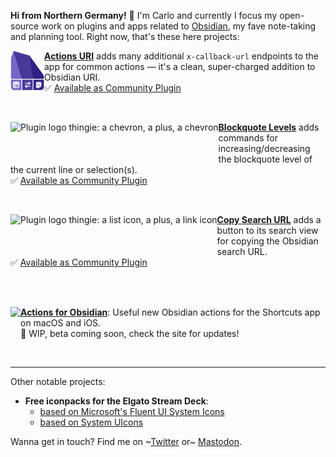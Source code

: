 **Hi from Northern Germany!** 👋 I'm Carlo and currently I focus my open-source work on plugins and apps related to [Obsidian](https://obsidian.md), my fave note-taking and planning tool.  Right now, that's these here projects:

[<img src="https://raw.githubusercontent.com/czottmann/obsidian-actions-uri/main/readme-assets/actions-uri-128.png" align="left" height="64" alt="Plugin logo thingie: an app icon, a two-way communications icon, a note icon">**Actions URI**](https://github.com/czottmann/obsidian-actions-uri) adds many additional `x-callback-url` endpoints to the app for common actions — it's a clean, super-charged addition to Obsidian URI.  
✅ [Available as Community Plugin](https://obsidian.md/plugins?id=zottmann)

<br>

[<img src="https://raw.githubusercontent.com/czottmann/obsidian-blockquote-levels/main/readme-assets/blockquote-levels-128.png" align="left" height="64" alt="Plugin logo thingie: a chevron, a plus, a chevron">**Blockquote Levels**](https://github.com/czottmann/obsidian-blockquote-levels) adds commands for increasing/decreasing the blockquote level of the current line or selection(s).  
✅ [Available as Community Plugin](https://obsidian.md/plugins?id=zottmann)

<br>

[<img src="https://raw.githubusercontent.com/czottmann/obsidian-copy-search-url/main/readme-assets/copy-search-url-128.png" align="left" height="64" alt="Plugin logo thingie: a list icon, a plus, a link icon">**Copy Search URL**](https://github.com/czottmann/obsidian-copy-search-url) adds a button to its search view for copying the Obsidian search URL.  
✅ [Available as Community Plugin](https://obsidian.md/plugins?id=zottmann)

<br><br>

[<img src="https://obsidian.actions.work/favicon-180-precomposed.png" align="left" height="54">**Actions for Obsidian**](https://obsidian.actions.work/): Useful new Obsidian actions for the Shortcuts app on macOS and iOS.  
🚧 WIP, beta coming soon, check the site for updates!

<br>

---

Other notable projects:

- **Free iconpacks for the Elgato Stream Deck**:
  - [based on Microsoft's Fluent UI System Icons](https://github.com/czottmann/streamdeck-iconpack-fluentui-system-icons)
  - [based on System UIcons](https://github.com/czottmann/streamdeck-iconpack-system-uicons)
  
Wanna get in touch? Find me on ~[Twitter](https://twitter.com/municode) or~ <a rel="me" href="https://norden.social/@czottmann">Mastodon</a>.
